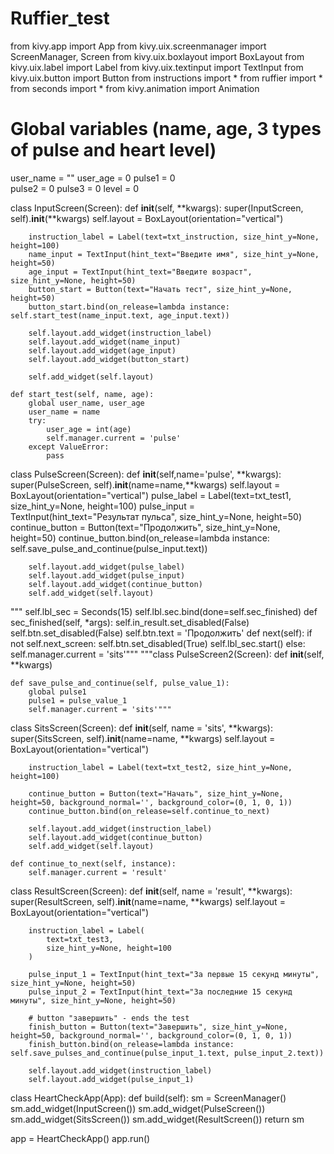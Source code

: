 # Ruffier_test
from kivy.app import App 
from kivy.uix.screenmanager import ScreenManager, Screen 
from kivy.uix.boxlayout import BoxLayout 
from kivy.uix.label import Label 
from kivy.uix.textinput import TextInput 
from kivy.uix.button import Button 
from instructions import * 
from ruffier import *
from seconds import *
from kivy.animation import Animation 
 
# Global variables (name, age, 3 types of pulse and heart level)
user_name = "" 
user_age = 0 
pulse1 = 0   
pulse2 = 0 
pulse3 = 0 
level = 0   
 
class InputScreen(Screen): 
    def __init__(self, **kwargs): 
        super(InputScreen, self).__init__(**kwargs) 
        self.layout = BoxLayout(orientation="vertical") 
 
        instruction_label = Label(text=txt_instruction, size_hint_y=None, height=100) 
        name_input = TextInput(hint_text="Введите имя", size_hint_y=None, height=50) 
        age_input = TextInput(hint_text="Введите возраст", size_hint_y=None, height=50) 
        button_start = Button(text="Начать тест", size_hint_y=None, height=50) 
        button_start.bind(on_release=lambda instance: self.start_test(name_input.text, age_input.text)) 
 
        self.layout.add_widget(instruction_label) 
        self.layout.add_widget(name_input) 
        self.layout.add_widget(age_input) 
        self.layout.add_widget(button_start) 
 
        self.add_widget(self.layout) 
 
    def start_test(self, name, age): 
        global user_name, user_age 
        user_name = name 
        try: 
            user_age = int(age) 
            self.manager.current = 'pulse'  
        except ValueError: 
            pass 
 
class PulseScreen(Screen): 
    def __init__(self,name='pulse', **kwargs): 
        super(PulseScreen, self).__init__(name=name,**kwargs) 
        self.layout = BoxLayout(orientation="vertical") 
        pulse_label = Label(text=txt_test1, size_hint_y=None, height=100) 
        pulse_input = TextInput(hint_text="Результат пульса", size_hint_y=None, height=50) 
        continue_button = Button(text="Продолжить", size_hint_y=None, height=50) 
        continue_button.bind(on_release=lambda instance: self.save_pulse_and_continue(pulse_input.text)) 
 
        self.layout.add_widget(pulse_label) 
        self.layout.add_widget(pulse_input) 
        self.layout.add_widget(continue_button) 
        self.add_widget(self.layout) 

"""        self.lbl_sec = Seconds(15)
        self.lbl.sec.bind(done=self.sec_finished)
    def sec_finished(self, *args):
        self.in_result.set_disabled(False)
        self.btn.set_disabled(False)
        self.btn.text = 'Продолжить'
    def next(self):
        if not self.next_screen:
            self.btn.set_disabled(True)
            self.lbl_sec.start()
        else:
            self.manager.current = 'sits'"""
"""class PulseScreen2(Screen):
    def __init__(self, **kwargs)
 
    def save_pulse_and_continue(self, pulse_value_1): 
        global pulse1 
        pulse1 = pulse_value_1   
        self.manager.current = 'sits'"""
 
class SitsScreen(Screen): 
    def __init__(self, name = 'sits', **kwargs): 
        super(SitsScreen, self).__init__(name=name, **kwargs) 
        self.layout = BoxLayout(orientation="vertical") 
 
        instruction_label = Label(text=txt_test2, size_hint_y=None, height=100) 
 
        continue_button = Button(text="Начать", size_hint_y=None, height=50, background_normal='', background_color=(0, 1, 0, 1)) 
        continue_button.bind(on_release=self.continue_to_next) 
 
        self.layout.add_widget(instruction_label) 
        self.layout.add_widget(continue_button) 
        self.add_widget(self.layout) 
 
    def continue_to_next(self, instance): 
        self.manager.current = 'result' 
 
class ResultScreen(Screen): 
    def __init__(self, name = 'result', **kwargs): 
        super(ResultScreen, self).__init__(name=name, **kwargs) 
        self.layout = BoxLayout(orientation="vertical") 
 
        instruction_label = Label( 
            text=txt_test3, 
            size_hint_y=None, height=100 
        ) 
 
        pulse_input_1 = TextInput(hint_text="За первые 15 секунд минуты", size_hint_y=None, height=50) 
        pulse_input_2 = TextInput(hint_text="За последние 15 секунд минуты", size_hint_y=None, height=50) 
 
        # button "завершить" - ends the test
        finish_button = Button(text="Завершить", size_hint_y=None, height=50, background_normal='', background_color=(0, 1, 0, 1)) 
        finish_button.bind(on_release=lambda instance: self.save_pulses_and_continue(pulse_input_1.text, pulse_input_2.text)) 
 
        self.layout.add_widget(instruction_label) 
        self.layout.add_widget(pulse_input_1)


class HeartCheckApp(App):
    def build(self):
        sm = ScreenManager()
        sm.add_widget(InputScreen())
        sm.add_widget(PulseScreen())
        sm.add_widget(SitsScreen())
        sm.add_widget(ResultScreen())
        return sm

app = HeartCheckApp()
app.run() 
